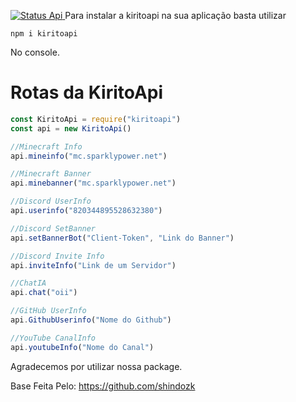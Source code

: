 <a href="https://github.com/shindozk/yukufy"> <img alt="Status Api" src="https://g-status.ecoguardiao.tech/api/badge/1/status">
    </a>
Para instalar a kiritoapi na sua aplicação basta utilizar 

```npm i kiritoapi```

No console.

# Rotas da KiritoApi

```js
const KiritoApi = require("kiritoapi")
const api = new KiritoApi()

//Minecraft Info
api.mineinfo("mc.sparklypower.net")

//Minecraft Banner
api.minebanner("mc.sparklypower.net")

//Discord UserInfo
api.userinfo("820344895528632380")

//Discord SetBanner
api.setBannerBot("Client-Token", "Link do Banner")

//Discord Invite Info
api.inviteInfo("Link de um Servidor")

//ChatIA
api.chat("oii")

//GitHub UserInfo
api.GithubUserinfo("Nome do Github")

//YouTube CanalInfo
api.youtubeInfo("Nome do Canal")
```

Agradecemos por utilizar nossa package.


Base Feita Pelo: https://github.com/shindozk
